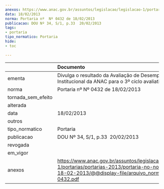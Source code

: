 ```yaml
---
anexos: https://www.anac.gov.br/assuntos/legislacao/legislacao-1/portarias/portarias-2013/portaria-no-no-0432-de-18-02-2013/@@display-file/arquivo_norma/PA2013-0432.pdf
data: 18/02/2013
norma: Portaria nº  Nº 0432 de 18/02/2013
publicacao: DOU Nº 34, S/1, p.33  20/02/2013
tags:
- portaria
tipo_normatico: Portaria
hide: 
- toc 
 
---
```


|                    | Documento                                                                                                                                                        |
|:-------------------|:-----------------------------------------------------------------------------------------------------------------------------------------------------------------|
| ementa             | Divulga o resultado da Avaliação de Desempenho Institucional da ANAC para o 3º ciclo avaliativo.                                                                 |
| norma              | Portaria nº  Nº 0432 de 18/02/2013                                                                                                                               |
| tornada_sem_efeito |                                                                                                                                                                  |
| alterada           |                                                                                                                                                                  |
| data               | 18/02/2013                                                                                                                                                       |
| outros             |                                                                                                                                                                  |
| tipo_normatico     | Portaria                                                                                                                                                         |
| publicacao         | DOU Nº 34, S/1, p.33  20/02/2013                                                                                                                                 |
| revogada           |                                                                                                                                                                  |
| em_vigor           |                                                                                                                                                                  |
| anexos             | https://www.anac.gov.br/assuntos/legislacao/legislacao-1/portarias/portarias-2013/portaria-no-no-0432-de-18-02-2013/@@display-file/arquivo_norma/PA2013-0432.pdf |
